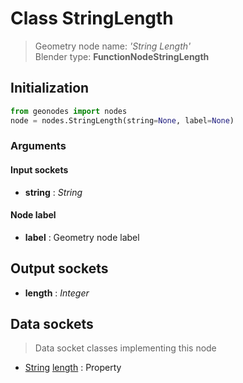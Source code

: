 
# Class StringLength

> Geometry node name: _'String Length'_<br>Blender type:  **FunctionNodeStringLength**

## Initialization


```python
from geonodes import nodes
node = nodes.StringLength(string=None, label=None)
```


### Arguments


#### Input sockets



- **string** : _String_



#### Node label



- **label** : Geometry node label



## Output sockets



- **length** : _Integer_



## Data sockets

> Data socket classes implementing this node


- [String](../sockets/String.md) [length](../sockets/String.md#length) : Property


